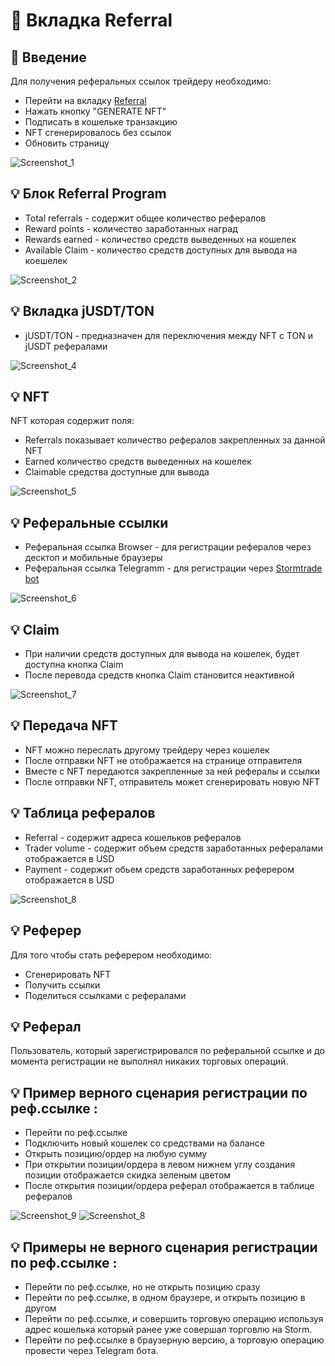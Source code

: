 # 💎 Вкладка Referral

## 👋 Введение
Для получения реферальных ссылок трейдеру необходимо:
 
 * Перейти на вкладку [Referral](https://stage.stormtrade.dev/referral) 
 * Нажать кнопку "GENERATE NFT"
 * Подписать в кошельке транзакцию
 * NFT сгенерировалось без ссылок
 * Обновить страницу

![Screenshot_1](https://github.com/TestKeeper/ref/assets/97809269/ba0843af-3df7-4757-99b7-41e31a222874)


## 💡 Блок Referral Program
 
*  Total referrals - содержит общее количество рефералов
*  Reward points - количество заработанных наград
*  Rewards earned - количество средств выведенных на кошелек
*  Available Claim - количество средств доступных для вывода на коешелек

![Screenshot_2](https://github.com/TestKeeper/ref/assets/97809269/f6869065-4431-46c0-a98f-5d6a31a2ca6f)



 ## 💡 Вкладка jUSDT/TON
 * jUSDT/TON - предназначен для переключения  между NFT с TON и jUSDT рефералами
 
![Screenshot_4](https://github.com/TestKeeper/ref/assets/97809269/1abc66e5-c2c2-4b6c-90cb-b40f248f44a1)


 ## 💡 NFT 
   NFT которая содержит поля:
 * Referrals показывает количество рефералов закрепленных за данной NFT
 * Earned количество средств выведенных на кошелек
 * Claimable средства доступные для вывода

![Screenshot_5](https://github.com/TestKeeper/ref/assets/97809269/605057cd-c3ee-4ba5-ad9a-ba7070557df5)


 ## 💡 Реферальные ссылки
 
 *  Реферальная ссылка Browser - для  регистрации рефералов через десктоп и мобильные браузеры
 *  Реферальная ссылка Telegramm - для регистрации через   [Stormtrade bot](https://t.me/stage_storm_tg_bot/trade) 

   ![Screenshot_6](https://github.com/TestKeeper/ref/assets/97809269/1d388046-7c6f-442b-bed3-48b90052bf36)


 ## 💡 Claim
 
 * При наличии средств доступных для вывода на кошелек, будет доступна кнопка Claim
 * После перевода средств кнопка Claim становится неактивной

 ![Screenshot_7](https://github.com/TestKeeper/ref/assets/97809269/61807b04-b9e7-411c-a1dd-122e13921b56)


 ## 💡 Передача NFT
 
 * NFT можно переслать другому трейдеру через кошелек
 * После отправки NFT не отображается на странице отправителя
 * Вместе с NFT передаются закрепленные за ней рефералы и ссылки
 * После отправки NFT, отправитель может сгенерировать новую NFT

 ## 💡 Таблица  рефералов
 
 * Referral -	содержит адреса кошельков рефералов
 * Trader volume - содержит объем средств заработанных рефералами отображается в USD
 * Payment - содержит  обьем средств заработанных реферером отображается в USD
 
 ![Screenshot_8](https://github.com/TestKeeper/ref/assets/97809269/d647c1d5-0862-4732-9eaa-db056023e6e4)


## 💡 Реферер
 
 Для того чтобы стать реферером необходимо:
 *  Cгенерировать NFT
 *  Получить ссылки
 *  Поделиться ссылками с рефералами

## 💡 Реферал
 
 Пользователь, который зарегистрировался по реферальной ссылке и до момента регистрации не выполнял никаких торговых операций.

    
## 💡 Пример верного сценария регистрации по реф.ссылке :
  
 *  Перейти по реф.ссылке
 *  Подключить новый кошелек со средствами на балансе
 *  Открыть позицию/ордер на любую сумму
 *  При  открытии позиции/ордера в левом нижнем углу создания позиции отображается скидка зеленым цветом
 *  После  открытия позиции/ордера  реферал отображается в таблице рефералов

   ![Screenshot_9](https://github.com/TestKeeper/ref/assets/97809269/7ad1afdf-972a-4f3a-a1ee-6608a926811c)
   ![Screenshot_8](https://github.com/TestKeeper/ref/assets/97809269/e417a09a-cf03-4125-aa89-cf6d1941ec74)

## 💡 Примеры не верного сценария регистрации по реф.ссылке :

 *  Перейти по реф.ссылке, но не открыть позицию сразу
 *  Перейти по реф.ссылке, в одном браузере, и открыть позицию в другом
 *  Перейти по реф.ссылке, и совершить торговую операцию используя адрес кошелька который ранее уже совершал торговлю на Storm.
 *  Перейти по реф.ссылке в браузерную версию, а торговую операцию провести через Telegram бота.

 

